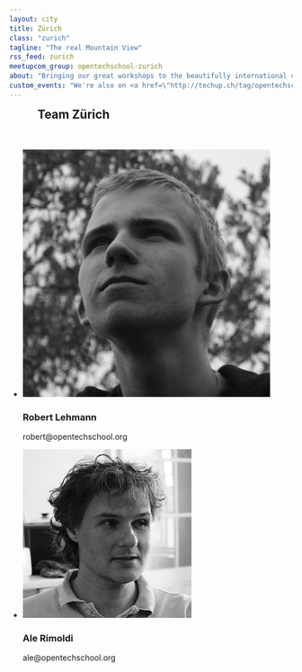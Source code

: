 ```yaml
---
layout: city
title: Zürich
class: "zurich"
tagline: "The real Mountain View"
rss_feed: zurich
meetupcom_group: opentechschool-zurich
about: "Bringing our great workshops to the beautifully international city in the Alps.  We're kindly hosted in the fabulous <a href=\"http://colab-zurich.ch/\">Colab</a>."
custom_events: "We're also on <a href=\"http://techup.ch/tag/opentechschool\">Techup</a>."
---
```



<h2 style="margin: 0 0 50px 50px;">Team Zürich</h2>


<ul class="float_list float_list_4 team_list">

  <li class="member">
    <img src="/images/team/robert.jpg">
    <h3>Robert Lehmann</h3>
    <p>robert@opentechschool.org</p>
  </li>

  <li class="member">
    <img src="/images/team/ale.jpg">
    <h3>Ale Rimoldi</h3>
    <p>ale@opentechschool.org</p>
  </li>

</ul>
